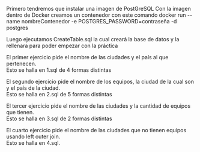Primero tendremos que instalar una imagen de PostGreSQL
Con la imagen dentro de Docker creamos un contenedor con este comando
docker run --name nombreContenedor -e POSTGRES_PASSWORD=contraseña -d postgres
<br>


Luego ejecutamos CreateTable.sql la cual creará la base de datos y la rellenara para poder empezar con la práctica
<br>


El primer ejercicio pide el nombre de las ciudades y el país al que pertenecen.<br>
Esto se halla en 1.sql de 4 formas distintas
<br>


El segundo ejercicio pide el nombre de los equipos, la ciudad de la cual son y el país de la ciudad.<br>
Esto se halla en 2.sql de 5 formas distintas
<br>


El tercer ejercicio pide el nombre de las ciudades y la cantidad de equipos que tienen.<br>
Esto se halla en 3.sql de 2 formas distintas
<br>


El cuarto ejercicio pide el nombre de las ciudades que no tienen equipos usando left outer join.<br>
Esto se halla en 4.sql.
